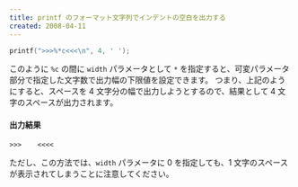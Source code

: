 ```yaml
---
title: printf のフォーマット文字列でインデントの空白を出力する
created: 2008-04-11
---
```


~~~ cpp
printf(">>>%*c<<<\n", 4, ' ');
~~~

このように `%c` の間に `width` パラメータとして `*` を指定すると、可変パラメータ部分で指定した文字数で出力幅の下限値を設定できます。
つまり、上記のようにすると、スペースを 4 文字分の幅で出力しようとするので、結果として 4 文字のスペースが出力されます。

#### 出力結果

~~~
>>>    <<<<
~~~

ただし、この方法では、`width` パラメータに 0 を指定しても、1 文字のスペースが表示されてしまうことに注意してください。

